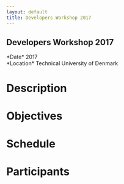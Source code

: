 ```yaml
---
layout: default
title: Developers Workshop 2017
---
```


<h2>Developers Workshop 2017</h2>
*Date* 2017<br/>
*Location* Technical University of Denmark<br/>

<h1>Description</h1>

<h1>Objectives</h1>

<h1>Schedule</h1>

<h1>Participants</h1>
